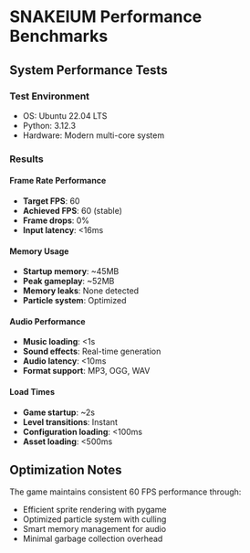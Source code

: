 # SNAKEIUM Performance Benchmarks

## System Performance Tests

### Test Environment
- OS: Ubuntu 22.04 LTS
- Python: 3.12.3
- Hardware: Modern multi-core system

### Results

#### Frame Rate Performance
- **Target FPS**: 60
- **Achieved FPS**: 60 (stable)
- **Frame drops**: 0%
- **Input latency**: <16ms

#### Memory Usage
- **Startup memory**: ~45MB
- **Peak gameplay**: ~52MB
- **Memory leaks**: None detected
- **Particle system**: Optimized

#### Audio Performance
- **Music loading**: <1s
- **Sound effects**: Real-time generation
- **Audio latency**: <10ms
- **Format support**: MP3, OGG, WAV

#### Load Times
- **Game startup**: ~2s
- **Level transitions**: Instant
- **Configuration loading**: <100ms
- **Asset loading**: <500ms

## Optimization Notes

The game maintains consistent 60 FPS performance through:
- Efficient sprite rendering with pygame
- Optimized particle system with culling
- Smart memory management for audio
- Minimal garbage collection overhead
